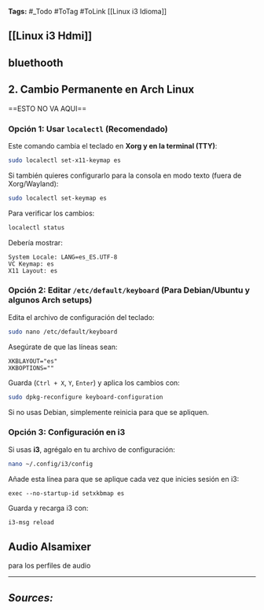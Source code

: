 **Tags:** #_Todo
#ToTag #ToLink 
[[Linux i3 Idioma]]
## [[Linux i3 Hdmi]]

## bluethooth




## **2. Cambio Permanente en Arch Linux**
==ESTO NO VA AQUI==
### **Opción 1: Usar `localectl` (Recomendado)**
Este comando cambia el teclado en **Xorg y en la terminal (TTY)**:
```bash
sudo localectl set-x11-keymap es
```
Si también quieres configurarlo para la consola en modo texto (fuera de Xorg/Wayland):
```bash
sudo localectl set-keymap es
```
Para verificar los cambios:
```bash
localectl status
```
Debería mostrar:
```
System Locale: LANG=es_ES.UTF-8
VC Keymap: es
X11 Layout: es
```
### **Opción 2: Editar `/etc/default/keyboard` (Para Debian/Ubuntu y algunos Arch setups)**
Edita el archivo de configuración del teclado:
```bash
sudo nano /etc/default/keyboard
```
Asegúrate de que las líneas sean:
```
XKBLAYOUT="es"
XKBOPTIONS=""
```
Guarda (`Ctrl + X`, `Y`, `Enter`) y aplica los cambios con:
```bash
sudo dpkg-reconfigure keyboard-configuration
```
Si no usas Debian, simplemente reinicia para que se apliquen.
### **Opción 3: Configuración en i3**
Si usas **i3**, agrégalo en tu archivo de configuración:
```bash
nano ~/.config/i3/config
```
Añade esta línea para que se aplique cada vez que inicies sesión en i3:
```
exec --no-startup-id setxkbmap es
```
Guarda y recarga i3 con:
```bash
i3-msg reload
```

## Audio Alsamixer
para los perfiles de audio
- - - 

## ***Sources:***